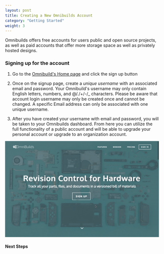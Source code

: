 ```yaml
---
layout: post
title: Creating a New Omnibuilds Account
category: "Getting Started"
weight: 3
---
```



Omnibuilds offers free accounts for users public and open source projects, as well as paid accounts that offer more storage space as well as privately hosted designs.


### **Signing up for the account** ###


1. Go to the [Omnibuild's Home page](HTTP://www.omnibuilds.com) and click the sign up button

2. Once on the signup page, create a *unique username* with an associated email and password. Your Omnibuild's username may only contain English letters, numbers, and @/./+/-/_ characters. Please be aware that account login username may only be created once and cannot be changed. A specific Email address can only be associated with one unique username.

3. After you have created your username with email and password, you will be taken to your Omnibuilds dashboard. From here you can utilize the full functionality of a public account and will be able to upgrade your personal account or upgrade to an organization account.





<img src="/assets/images/Home-page-signup-click.gif" class="how-to-gifs"> 



#### Next Steps ####